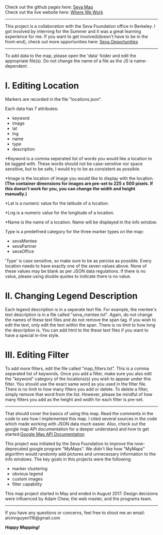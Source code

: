 Check out the github pages here: <a href="https://alvinnguyen116.github.io/seva-map/" target="_blank"> Seva Map </a> <br>
Check out the live website here: <a href="http://www.seva.org/site/PageServer?pagename=programs/prevent_blindness&_ga=2.77450645.182892957.1501700893-359267843.1484544530" target="_blank"> Where We Work </a> <br>
<hr>
This project is a collaboration with the Seva Foundation office in Berkeley. I got involved by interning for the Summer and it was a great learning experience for me. If you want to get involved(doesn't have to be in the front-end), check out more opportunities here: <a href="http://www.seva.org/site/PageServer?pagename=getinvolved/volunteer#.WYIkUYgrLIV" target='_blank'> Seva Opportunities</a>
<hr>
To add data to the map, please open the 'data' folder and edit the appropriate file(s). Do not change the name of a file as the JS is name-dependent.

<h1>I. Editing Location</h1>
<p> Markers are recorded in the file "locations.json". 

Each data has 7 attributes:
  - keyword
  - image
  - lat
  - lng
  - name
  - type
  - description 
  
*Keyword is a comma seperated list of words you would like a location to be tagged with. These words should not be case-senstive nor space sensitive, but to be safe, I would try to be as consistent as possible. 

*Image is the location of image you would like to display with the location. <b>(The container dimensions for images are pre-set to 225 x 500 pixels. If this doesn't work for you, you can change the width and height manually.)</b> 

*Lat is a numeric value for the latitude of a location. 

*Lng is a numeric value for the longitude of a location. 

*Name is the name of a location. Name will be displayed in the info window. 

Type is a predefined category for the three marker types on the map: 
  - sevaMentee
  - sevaPartner
  - sevaOffice

'Type' is case sensitive, so make sure to be as percise as possible. Every location needs to have exactly one of the seven values above. 
None of these values may be blank as per JSON data regulations. If there is no value, please using double quotes to indicate there is no value. 
</p>

<h1>II. Changing Legend Description</h1>

Each legend description is in a seperate text file. For example, the mentee's text description is in a file called "seva_mentee.txt". Again, do not change the names of these text files and do not remove the span tag. If you wish to edit the text, only edit the text within the span. There is no limit to how long the description is. You can add html to the these text files if you want to have a special in-line style.

<h1>III. Editing Filter</h1>

To add more filters, edit the file called "map_filters.txt". This is a comma separated list of keywords. Once you add a filter, make sure you also edit the "keyword" category of the locations(s) you wish to appear under this filter. You should use the exact same word as you used in the filter file. There is no limit to how many filters you add or delete. To delete a filter, simply remove that word from the list. However, please be mindful of how many filters you add as the height and width for each filter is pre-set.
<hr>
That should cover the basics of using this map. Read the comments in the code to see how I implemented this map. I cited several sources in the code which made working with JSON data much easier. Also, check out the google map API documentation for a deeper understand and how to get started:<a href="https://developers.google.com/maps/documentation/" target='_blank'>Google Map API Documentation</a> <br>

This project was initiated by the Seva Foundation to improve the now-deprecated google program "MyMaps". We didn't like how "MyMaps" algorithm would randomly add pictures and unnecessary information to the info windows. The key goals in this projects were the following: 
  - marker clustering 
  - obvious legend 
  - custom images 
  - filter capability
<p> This map project started in May and ended in August 2017. Design decisions were influenced by Adam Chew, the web master, and the programs team. </p>
<hr>
If you have any questions or concerns, feel free to shoot me an email: alvinnguyen116@gmail.com 

<b><em>Happy Mapping!</em></b> 


